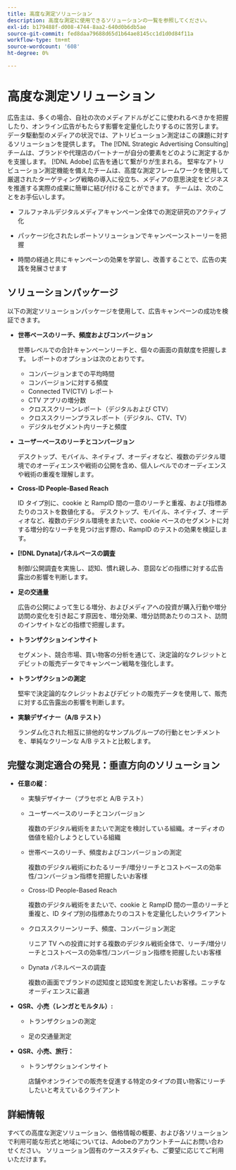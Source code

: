 ```yaml
---
title: 高度な測定ソリューション
description: 高度な測定に使用できるソリューションの一覧を参照してください。
exl-id: b179488f-d008-4744-8aa2-640d0b6db5ae
source-git-commit: fed8daa79688d65d1b64ae8145cc1d1d0d84f11a
workflow-type: tm+mt
source-wordcount: '608'
ht-degree: 0%

---
```


# 高度な測定ソリューション

広告主は、多くの場合、自社の次のメディアドルがどこに使われるべきかを把握したり、オンライン広告がもたらす影響を定量化したりするのに苦労します。 データ駆動型のメディアの状況では、アトリビューション測定はこの課題に対するソリューションを提供します。 The [!DNL Strategic Advertising Consulting] チームは、ブランドや代理店のパートナーが自分の要素をどのように測定するかを支援します。 [!DNL Adobe] 広告を通じて繋がりが生まれる。 堅牢なアトリビューション測定機能を備えたチームは、高度な測定フレームワークを使用して厳選されたターゲティング戦略の導入に役立ち、メディアの意思決定をビジネスを推進する実際の成果に簡単に結び付けることができます。 チームは、次のことをお手伝いします。

* フルファネルデジタルメディアキャンペーン全体での測定研究のアクティブ化

* パッケージ化されたレポートソリューションでキャンペーンストーリーを把握

* 時間の経過と共にキャンペーンの効果を学習し、改善することで、広告の実践を発展させます

## ソリューションパッケージ

以下の測定ソリューションパッケージを使用して、広告キャンペーンの成功を検証できます。

* **世帯ベースのリーチ、頻度およびコンバージョン**

  世帯レベルでの合計キャンペーンリーチと、個々の画面の貢献度を把握します。 レポートのオプションは次のとおりです。

   * コンバージョンまでの平均時間
   * コンバージョンに対する頻度
   * Connected TV(CTV) レポート
   * CTV アプリの増分数
   * クロススクリーンレポート（デジタルおよび CTV）
   * クロススクリーンプラスレポート（デジタル、CTV、TV）
   * デジタルセグメント内リーチと頻度

* **ユーザーベースのリーチとコンバージョン**

  デスクトップ、モバイル、ネイティブ、オーディオなど、複数のデジタル環境でのオーディエンスや戦術の公開を含め、個人レベルでのオーディエンスや戦術の重複を理解します。

* **Cross-ID People-Based Reach**

  ID タイプ別に、cookie と RampID 間の一意のリーチと重複、および指標あたりのコストを数値化する。 デスクトップ、モバイル、ネイティブ、オーディオなど、複数のデジタル環境をまたいで、cookie ベースのセグメントに対する増分的なリーチを見つけ出す際の、RampID のテストの効果を検証します。

* **[!DNL Dynata]パネルベースの調査**

  制御/公開調査を実施し、認知、慣れ親しみ、意図などの指標に対する広告露出の影響を判断します。

* **足の交通量**

  広告の公開によって生じる増分、およびメディアへの投資が購入行動や増分訪問の変化を引き起こす原因を、増分効果、増分訪問あたりのコスト、訪問のインサイトなどの指標で把握します。

* **トランザクションインサイト**

  セグメント、競合市場、買い物客の分析を通じて、決定論的なクレジットとデビットの販売データでキャンペーン戦略を強化します。

* **トランザクションの測定**

  堅牢で決定論的なクレジットおよびデビットの販売データを使用して、販売に対する広告露出の影響を判断します。

* **実験デザイナー（A/B テスト）**

  ランダム化された相互に排他的なサンプルグループの行動とセンチメントを、単純なクリーンな A/B テストと比較します。

## 完璧な測定適合の発見：垂直方向のソリューション

* **任意の縦：**

   * 実験デザイナー（プラセボと A/B テスト）

   * ユーザーベースのリーチとコンバージョン

     複数のデジタル戦術をまたいで測定を検討している組織。オーディオの価値を紹介しようとしている組織

   * 世帯ベースのリーチ、頻度およびコンバージョンの測定

     複数のデジタル戦術にわたるリーチ/増分リーチとコストベースの効率性/コンバージョン指標を把握したいお客様

   * Cross-ID People-Based Reach

     複数のデジタル戦術をまたいで、cookie と RampID 間の一意のリーチと重複と、ID タイプ別の指標あたりのコストを定量化したいクライアント

   * クロススクリーンリーチ、頻度、コンバージョン測定

     リニア TV への投資に対する複数のデジタル戦術全体で、リーチ/増分リーチとコストベースの効率性/コンバージョン指標を把握したいお客様

   * Dynata パネルベースの調査

     複数の画面でブランドの認知度と認知度を測定したいお客様。ニッチなオーディエンスに最適

* **QSR、小売（レンガとモルタル）:**

   * トランザクションの測定

   * 足の交通量測定

* **QSR、小売、旅行：**

   * トランザクションインサイト

     店舗やオンラインでの販売を促進する特定のタイプの買い物客にリーチしたいと考えているクライアント

## 詳細情報

すべての高度な測定ソリューション、価格情報の概要、および各ソリューションで利用可能な形式と地域については、Adobeのアカウントチームにお問い合わせください。 ソリューション固有のケーススタディも、ご要望に応じてご利用いただけます。
